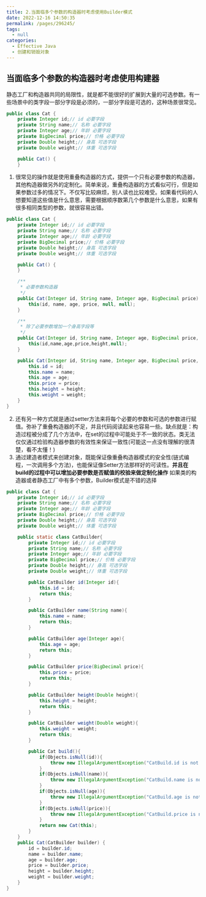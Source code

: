 ```yaml
---
title: 2.当面临多个参数的构造器时考虑使用Builder模式
date: 2022-12-16 14:50:35
permalink: /pages/296245/
tags: 
  - null
categories: 
  - Effective Java
  - 创建和销毁对象
---
```


## 当面临多个参数的构造器时考虑使用构建器
静态工厂和构造器共同的局限性，就是都不能很好的扩展到大量的可选参数。有一些场景中的类字段一部分字段是必须的，一部分字段是可选的，这种场景很常见。

```java
public class Cat {
    private Integer id;// id 必要字段
    private String name;// 名称 必要字段
    private Integer age;// 年龄 必要字段
    private BigDecimal price;// 价格 必要字段
    private Double height;// 身高 可选字段
    private Double weight;// 体重 可选字段

    public Cat() {
    }
```
1. 很常见的操作就是使用重叠构造器的方式，提供一个只有必要参数的构造器，其他构造器做另外的定制化。简单来说，重叠构造器的方式看似可行，但是如果参数过多的情况下。不仅写比较麻烦，别人读也比较难受。如果看代码的人想要知道这些值是什么意思，需要根据顺序数第几个参数是什么意思，如果有很多相同类型的参数，就很容易出错。
```java
public class Cat {
    private Integer id;// id 必要字段
    private String name;// 名称 必要字段
    private Integer age;// 年龄 必要字段
    private BigDecimal price;// 价格 必要字段
    private Double height;// 身高 可选字段
    private Double weight;// 体重 可选字段

    public Cat() {
    }

    /**
     * 必要参数构造器
     */
    public Cat(Integer id, String name, Integer age, BigDecimal price) {
        this(id, name, age, price, null, null);
    }

    /**
     * 除了必要参数增加一个身高字段等
     */
    public Cat(Integer id, String name, Integer age, BigDecimal price, Double height) {
        this(id,name,age,price,height,null);
    }

    public Cat(Integer id, String name, Integer age, BigDecimal price, Double height, Double weight) {
        this.id = id;
        this.name = name;
        this.age = age;
        this.price = price;
        this.height = height;
        this.weight = weight;
    }
}
```
2. 还有另一种方式就是通过setter方法来将每个必要的参数和可选的参数进行赋值。弥补了重叠构造器的不足，并且代码阅读起来也容易一些。缺点就是：构造过程被分成了几个方法中，在set的过程中可能处于不一致的状态。类无法仅仅通过检验构造器参数的有效性来保证一致性(可能这一点没有理解的很清楚，看不太懂！)
3. 通过建造者模式来创建对象，既能保证像重叠构造器模式的安全性(链式编程，一次调用多个方法)，也能保证像Setter方法那样好的可读性。**并且在build的过程中可以增加必要参数是否赋值的校验来做定制化操作** 如果类的构造器或者静态工厂中有多个参数，Builder模式是不错的选择
```java
public class Cat {
    private Integer id;// id 必要字段
    private String name;// 名称 必要字段
    private Integer age;// 年龄 必要字段
    private BigDecimal price;// 价格 必要字段
    private Double height;// 身高 可选字段
    private Double weight;// 体重 可选字段

    public static class CatBuilder{
        private Integer id;// id 必要字段
        private String name;// 名称 必要字段
        private Integer age;// 年龄 必要字段
        private BigDecimal price;// 价格 必要字段
        private Double height;// 身高 可选字段
        private Double weight;// 体重 可选字段

        public CatBuilder id(Integer id){
            this.id = id;
            return this;
        }

        public CatBuilder name(String name){
            this.name = name;
            return this;
        }

        public CatBuilder age(Integer age){
            this.age = age;
            return this;
        }

        public CatBuilder price(BigDecimal price){
            this.price = price;
            return this;
        }

        public CatBuilder height(Double height){
            this.height = height;
            return this;
        }

        public CatBuilder weight(Double weight){
            this.weight = weight;
            return this;
        }

        public Cat build(){
            if(Objects.isNull(id)){
                throw new IllegalArgumentException("CatBuild.id is not null! ");
            }
            if(Objects.isNull(name)){
                throw new IllegalArgumentException("CatBuild.name is not null! ");
            }
            if(Objects.isNull(age)){
                throw new IllegalArgumentException("CatBuild.age is not null! ");
            }
            if(Objects.isNull(price)){
                throw new IllegalArgumentException("CatBuild.price is not null! ");
            }
            return new Cat(this);
        }
    }
    public Cat(CatBuilder builder) {
        id = builder.id;
        name = builder.name;
        age = builder.age;
        price = builder.price;
        height = builder.height;
        weight = builder.weight;
    }
}
```
